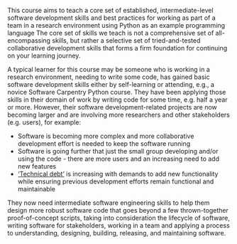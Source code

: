 This course aims to teach a core set of established, intermediate-level software development skills and 
best practices for working as part of a team in a research environment using Python as an example programming language
The core set of skills we teach is not a comprehensive set of all-encompassing skills, 
but rather a selective set of tried-and-tested collaborative development skills that forms a firm foundation for continuing 
on your learning journey.

A typical learner for this course may be someone who is working in a research environment, needing to write some code, 
has gained basic software development skills either by self-learning or attending, e.g., a novice Software Carpentry Python course. 
They have been applying those skills in their domain of work by writing code for some time, e.g. half a year or more.
However, their software development-related projects are now becoming larger and are 
involving more researchers and other stakeholders (e.g. users), for example:
* Software is becoming more complex and more collaborative development effort is needed to keep the software running
* Software is going further that just the small group developing and/or using the code - there are more users and an increasing need to add new features
* [‘Technical debt’](https://en.wikipedia.org/wiki/Technical_debt) is increasing with demands to add new functionality while ensuring previous development efforts remain functional and maintainable

They now need intermediate software engineering skills to help them design more robust software code that goes beyond a 
few thrown-together proof-of-concept scripts, taking into consideration the lifecycle of software, 
writing software for stakeholders, working in a team and applying a process to understanding, designing, building, releasing, 
and maintaining software.
